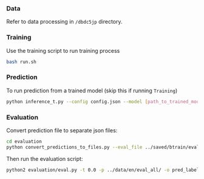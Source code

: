 ### Data ###
Refer to data processing in `/dbdc5jp` directory.

### Training ###
Use the training script to run training process
```bash
bash run.sh
```

### Prediction ###
To run prediction from a trained model (skip this if running `Training`)
```bash
python inference_t.py --config config.json --model [path_to_trained_model]
```

### Evaluation ###
Convert prediction file to separate json files:

```bash
cd evaluation
python convert_predictions_to_files.py --eval_file ../saved/btrain/eval_pred.jsonl --lang en
```
Then run the evaluation script:
```bash
python2 evaluation/eval.py -t 0.0 -p ../data/en/eval_all/ -o pred_label_files/labels_btrain